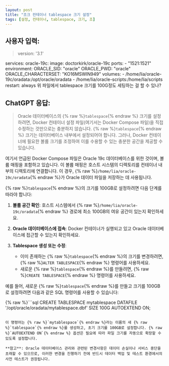 ```yaml
---
layout: post
title: "조크 컨테이너 tablespace 크기 설정"
tags: [설정, 컨테이너, tablespace, 크기, 조]
---
```


## 사용자 입력:
> version: '3.1'

services:
  oracle-19c:
    image: doctorkirk/oracle-19c
    ports:
      - "1521:1521"
    environment:
      ORACLE_SID: "oracle"
      ORACLE_PWD: "oracle"
      ORACLE_CHARACTERSET: "KO16MSWIN949"
    volumes:
      - /home/lia/oracle-19c/oradata:/opt/oracle/oradata
      - /home/lia/oracle-scripts:/home/lia/scripts
    restart: always
위 파일에서 tablespace 크기를 100G정도 세팅하는 걸 할 수 있나?

## ChatGPT 응답:
> Oracle 데이터베이스의 {% raw %}`tablespace`{% endraw %} 크기를 설정하려면, Docker 컨테이너 설정 파일(여기서는 Docker Compose 파일)을 직접 수정하는 것만으로는 충분하지 않습니다. {% raw %}`tablespace`{% endraw %} 크기는 데이터베이스 내부에서 설정되어야 합니다. 그러나, Docker 컨테이너에 필요한 볼륨 크기를 조정하여 이를 수용할 수 있는 충분한 공간을 제공할 수 있습니다.

여기서 언급된 Docker Compose 파일은 Oracle 19c 데이터베이스를 위한 것이며, 볼륨 매핑을 포함하고 있습니다. 이 볼륨 매핑은 호스트 시스템의 디렉토리를 컨테이너 내부의 디렉토리에 연결합니다. 이 경우, {% raw %}`/home/lia/oracle-19c/oradata`{% endraw %}가 Oracle 데이터 파일을 저장하는 데 사용됩니다.

{% raw %}`tablespace`{% endraw %}의 크기를 100GB로 설정하려면 다음 단계를 따라야 합니다:

1. **볼륨 공간 확인**: 호스트 시스템에서 {% raw %}`/home/lia/oracle-19c/oradata`{% endraw %} 경로에 최소 100GB의 여유 공간이 있는지 확인하세요.

2. **Oracle 데이터베이스에 접속**: Docker 컨테이너가 실행되고 있고 Oracle 데이터베이스에 접근할 수 있는지 확인하세요.

3. **Tablespace 생성 또는 수정**:
   - 이미 존재하는 {% raw %}`tablespace`{% endraw %}의 크기를 변경하려면, {% raw %}`ALTER TABLESPACE`{% endraw %} 명령어를 사용하세요.
   - 새로운 {% raw %}`tablespace`{% endraw %}를 만들려면, {% raw %}`CREATE TABLESPACE`{% endraw %} 명령어를 사용하세요.

예를 들어, 새로운 {% raw %}`tablespace`{% endraw %}를 만들고 크기를 100GB로 설정하려면 다음과 같은 SQL 명령어를 사용할 수 있습니다:

{% raw %}```sql
CREATE TABLESPACE mytablespace 
DATAFILE '/opt/oracle/oradata/mytablespace.dbf' 
SIZE 100G 
AUTOEXTEND ON;
```{% endraw %}

이 명령어는 {% raw %}`mytablespace`{% endraw %}라는 이름의 새 {% raw %}`tablespace`{% endraw %}를 생성하고, 초기 크기를 100GB로 설정합니다. {% raw %}`AUTOEXTEND ON`{% endraw %} 옵션은 필요에 따라 파일 크기를 자동으로 확장할 수 있도록 설정합니다.

**참고**: Oracle 데이터베이스 관리와 관련된 변경사항은 데이터 손실이나 서비스 중단을 초래할 수 있으므로, 이러한 변경을 진행하기 전에 반드시 데이터 백업 및 테스트 환경에서의 사전 테스트가 권장됩니다.

